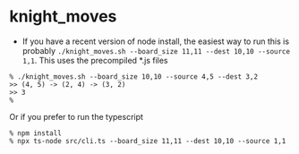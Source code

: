 # knight_moves
* If you have a recent version of node install, the easiest way to run this is probably `./knight_moves.sh --board_size 11,11 --dest 10,10 --source 1,1`.   This uses the precompiled *.js files
 
```
% ./knight_moves.sh --board_size 10,10 --source 4,5 --dest 3,2 
>> (4, 5) -> (2, 4) -> (3, 2)
>> 3
% 
```

Or if you prefer to run the typescript

```
% npm install
% npx ts-node src/cli.ts --board_size 11,11 --dest 10,10 --source 1,1
``` 

